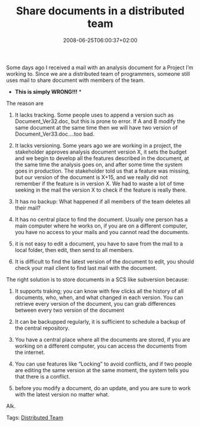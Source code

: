 ﻿---
title: "Share documents in a distributed team"
description: ""
date: 2008-06-25T06:00:37+02:00
draft: false
tags: [Experiences]
categories: [Experiences]
---
Some days ago I received a mail with an analysis document for a Project I’m working to. Since we are a distributed team of programmers, someone still uses mail to share document with members of the team.

* **This is simply WRONG!!!** *

The reason are

1) It lacks tracking. Some people uses to append a version such as Document\_Ver32.doc, but this is prone to error. If A and B modify the same document at the same time then we will have two version of Document\_Ver33.doc….too bad.

2) It lacks versioning. Some years ago we are working in a project, the stakeholder approves analysis document version X, it sets the budget and we begin to develop all the features described in the document, at the same time the analysis goes on, and after some time the system goes in production. The stakeholder told us that a feature was missing, but our version of the document is X+15, and we really did not remember if the feature is in version X. We had to waste a lot of time seeking in the mail the version X to check if the feature is really there.

3) It has no backup: What happened if all members of the team deletes all their mail?

4) It has no central place to find the document. Usually one person has a main computer where he works on, if you are on a different computer, you have no access to your mails and you cannot read the documents.

5) it is not easy to edit a document, you have to save from the mail to a local folder, then edit, then send to all members.

6) It is difficult to find the latest version of the document to edit, you should check your mail client to find last mail with the document.

The right solution is to store documents in a SCS like subversion because:

1) It supports traking; you can know with few clicks all the history of all documents, who, when, and what changed in each version. You can retrieve every version of the document, you can grab differences between every two version of the document

2) It can be backupped regularly, it is sufficient to schedule a backup of the central repository.

3) You have a central place where all the documents are stored, if you are working on a different computer, you can access the documents from the internet.

4) You can use features like “Locking” to avoid conflicts, and if two people are editing the same version at the same moment, the system tells you that there is a conflict.

5) before you modify a document, do an update, and you are sure to work with the latest version no matter what.

Alk.

<!--dotnetkickit-->

Tags: [Distributed Team](http://technorati.com/tag/Distributed%20Team)
